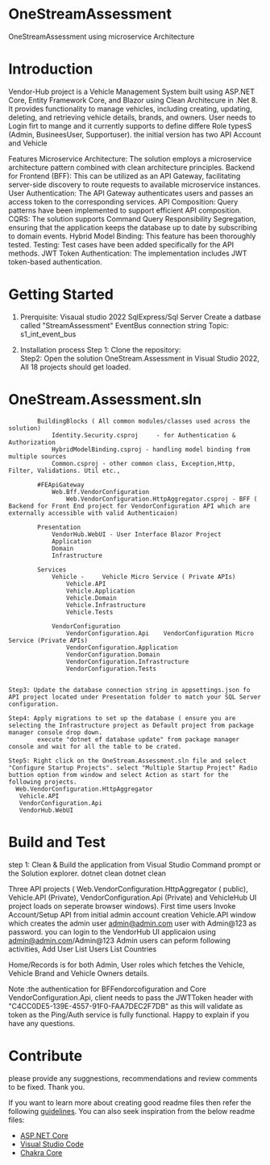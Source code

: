 # OneStreamAssessment
OneStreamAssessment using microservice Architecture

# Introduction 
Vendor-Hub project is a Vehicle Management System built using ASP.NET Core, Entity Framework Core, and Blazor using Clean Architecure in .Net 8. 
It provides functionality to manage vehicles, including creating, updating, deleting, and retrieving vehicle details, brands, and owners.
User needs to Login firt to mange and it currently supports to define differe Role typesS (Admin, BusineesUser, Supportuser). the initial version has two API Account and Vehicle

Features
Microservice Architecture: The solution employs a microservice architecture pattern combined with clean architecture principles.
Backend for Frontend (BFF): This can be utilized as an API Gateway, facilitating server-side discovery to route requests to available microservice instances.
User Authentication: The API Gateway authenticates users and passes an access token to the corresponding services.
API Composition: Query patterns have been implemented to support efficient API composition.
CQRS: The solution supports Command Query Responsibility Segregation, ensuring that the application keeps the database up to date by subscribing to domain events.
Hybrid Model Binding: This feature has been thoroughly tested.
Testing: Test cases have been added specifically for the API methods.
JWT Token Authentication: The implementation includes JWT token-based authentication.

# Getting Started
1. Prerquisite:
	Visaual studio 2022
	SqlExpress/Sql Server
		Create a datbase called  "StreamAssessment"
  EventBus connection string
  Topic: s1_int_event_bus 
		
3.	Installation process
	Step 1: Clone the repository:	
	Step2: Open the solution OneStream.Assessment in Visual Studio 2022, All 18 projects should get loaded.
   # OneStream.Assessment.sln
			BuildingBlocks ( All common modules/classes used across the solution)
				Identity.Security.csproj	 - for Authentication & Authorization
				HybridModelBinding.csproj - handling model binding from multiple sources
				Common.csproj - other common class, Exception,Http, Filter, Validations. Util etc.,
    
			#FEApiGateway
				Web.Bff.VendorConfiguration				
					Web.VendorConfiguration.HttpAggregator.csproj - BFF ( Backend for Front End project for VendorConfiguration API which are externally accessible with valid Authenticaion) 				
			
			Presentation
				VendorHub.WebUI - User Interface Blazor Project
				Application
				Domain
				Infrastructure		
			
			Services
				Vehicle -     Vehicle Micro Service ( Private APIs)
					Vehicle.API
					Vehicle.Application
					Vehicle.Domain
					Vehicle.Infrastructure
					Vehicle.Tests
					
				VendorConfiguration
					VendorConfiguration.Api    VendorConfiguration Micro Service (Private APIs)
					VendorConfiguration.Application
					VendorConfiguration.Domain
					VendorConfiguration.Infrastructure
					VendorConfiguration.Tests

  	
	Step3: Update the database connection string in appsettings.json fo API project located under Presentation folder to match your SQL Server configuration.
	
	Step4: Apply migrations to set up the database ( ensure you are selecting the Infrastructure project as Default project from package manager console drop down.
			execute "dotnet ef database update" from package manager console and wait for all the table to be crated. 

	Step5: Right click on the OneStream.Assessment.sln file and select "Configure Startup Projects". select "Multiple Startup Project" Radio buttion option from window and select Action as start for the following projects.        
      Web.VendorConfiguration.HttpAggregator
       Vehicle.API
       VendorConfiguration.Api
       VendorHub.WebUI
     
# Build and Test
step 1: Clean & Build the application from Visual Studio Command prompt or the Solution explorer. 
              dotnet clean
              dotnet clean

Three API projects ( Web.VendorConfiguration.HttpAggregator ( public),  Vehicle.API (Private),  VendorConfiguration.Api (Private)  and VehicleHub UI project loads on seperate browser windows).
First time users  Invoke Account/Setup API from initial admin account creation  Vehicle.API window which creates the admin user  admin@admin.com user with Admin@123 as password. 
you can login to the VendorHub UI applicaion using admin@admin.com/Admin@123
Admin users can peform following activities,
    Add User
    List Users
    List Countries

Home/Records is for both Admin, User roles which fetches the Vehicle, Vehicle Brand and Vehicle Owners details. 

Note :the authentication for BFFendorcofiguration and Core VendorConfiguration.Api, client needs to pass the JWTToken header with "C4CC0DE5-139E-4557-91F0-FAA7DEC2F7DB" as this will validate as token as the Ping/Auth service is fully functional. Happy to explain if you have any questions. 

# Contribute
please provide any suggnestions, recommendations and review comments to be fixed. Thank you.  

If you want to learn more about creating good readme files then refer the following [guidelines](https://docs.microsoft.com/en-us/azure/devops/repos/git/create-a-readme?view=azure-devops). You can also seek inspiration from the below readme files:
- [ASP.NET Core](https://github.com/aspnet/Home)
- [Visual Studio Code](https://github.com/Microsoft/vscode)
- [Chakra Core](https://github.com/Microsoft/ChakraCore)
